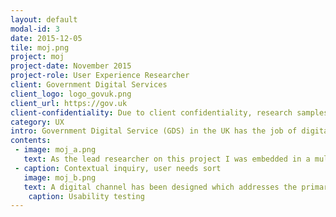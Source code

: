 ```yaml
---
layout: default
modal-id: 3
date: 2015-12-05
tile: moj.png
project: moj
project-date: November 2015
project-role: User Experience Researcher
client: Government Digital Services
client_logo: logo_govuk.png
client_url: https://gov.uk
client-confidentiality: Due to client confidentiality, research samples are only available on request.
category: UX
intro: Government Digital Service (GDS) in the UK has the job of digitally transforming government, to achieve this it operates more like a tech start up than a government organization. The Ministry of Justice (MOJ)  is a government department which is focused on creating a digitally enabled criminal justice service. The challenge was to design a new digital channel for the submission and management of advocates bills for defense costs in the Crown Court. The system currently being used for submitting these claims is the accumulation of years of task specific processes on top of processes which all have numerous supporting forms and protocols. The aim of this project was to start with user needs and apply service design thinking to simplify the end-to-end system and  allow legal professionals and internal government employees to respectively submit and process claims. Around 150,000 claims are processed per year and these range from a dozen pages of paper to those with thousand of pages. 
contents:
 - image: moj_a.png
   text: As the lead researcher on this project I was embedded in a multi-disciplinary agile team and designed and executed the research plan from the discovery phase through to the beta launch. “User research is a team sport”  is the motto of  GDS  and part of the role of the researchers is to facilitate this throughout the project cycle and to come up with techniques and methods to keep other team members continually engaged with users. During discovery we mapped out the end to end service and used a number of different sources of insight to identify user needs and develop an understanding of the the spectrum of the service’s users. The new submission system includes an application  ‘Advocate Defence Payments’, at the beginning of the alpha phase the designer on the team prototyped some initial concepts for each user story. I used these for concept testing and as a stimulus to get a deeper understanding of the user needs. The prototype was iterated upon using build/measure/learn cycles throughout beta until it was at a point where users could begin to process claims and be paid via the system.
 - caption: Contextual inquiry, user needs sort
   image: moj_b.png
   text: A digital channel has been designed which addresses the primary user needs of both legal professionals and government employees, it allows legal providers to be paid quickly and run their businesses more efficiently.  Legal professionals can directly submit their claims from their case management system to the government processing centre. Claims will be queued and allocated via a custom built tool which will considerably reduce the hours currently involved in allocating claims to government employees. Another key issue which we solved was reducing the number of rejected claims, this was tackled first at the process level and secondly via a communication tool which will allow a number of items to be resolved directly between the provider and government caseworker before a decision is taken on the claim.
    caption: Usability testing
---
```

